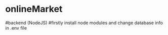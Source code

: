 # onlineMarket
#backend (NodeJS)
#firstly install node modules and change database info in .env file
